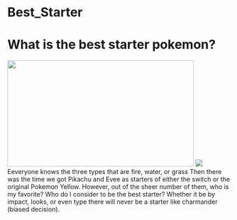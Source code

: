 # Best_Starter
<!DOCTYPE html>
<html>
  <head>
    <title> The Best Starter! </title>
  </head>
  <body>
    <h1>What is the best starter pokemon?</h1>
    <img src="[https://app.gemoo.com/share/image-annotation/565852591378624512?codeId=Ml38pzqLyGRmO&origin=imageurlgenerator](https://imgtr.ee/image/RpqfU)" height="240" width="420" />
    <img src="[[![Untitled design](https://github.com/HamzaRehman21/Best_Starter.github.io/assets/145365755/bb3a19b3-e919-4967-833e-49d75eab5ad7)](https://www.canva.com/design/DAFvpk_3RwY/agufIVuPQH2n-h1ZRmut4g/edit?utm_content=DAFvpk_3RwY&utm_campaign=designshare&utm_medium=link2&utm_source=sharebutton)](https://app.gemoo.com/share/image-annotation/565848194535878656?codeId=DW4yEAgQVbok4&origin=imageurlgenerator)" />
    <p1>Eeveryone knows the three types that are fire, water, or grass  Then there was the time we got Pikachu and Evee as starters of either the switch or the original Pokemon Yellow. However, out of the sheer number of them, who is my favorite? Who do I consider to be the best starter? Whether it be by impact, looks, or even type there will never be a starter like charmander (biased decision).</p1>
  </body>
</html>
